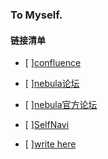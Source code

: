 ### To Myself.

#### 链接清单

- [ ][confluence](https://confluence.nebula-graph.io/#all-updates)

- [ ][nebula论坛](https://discuss.nebula-graph.com.cn/)

- [ ][nebula官方论坛](https://nebula-graph.io/)

- [ ][SelfNavi](http://www.superyoko.com/)

- [ ][write here](https://github.com/SuperYoko/blog)

